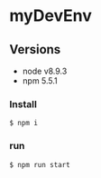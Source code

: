 # myDevEnv
## Versions
- node v8.9.3
- npm 5.5.1
### Install
```
$ npm i
```
### run
```
$ npm run start
```